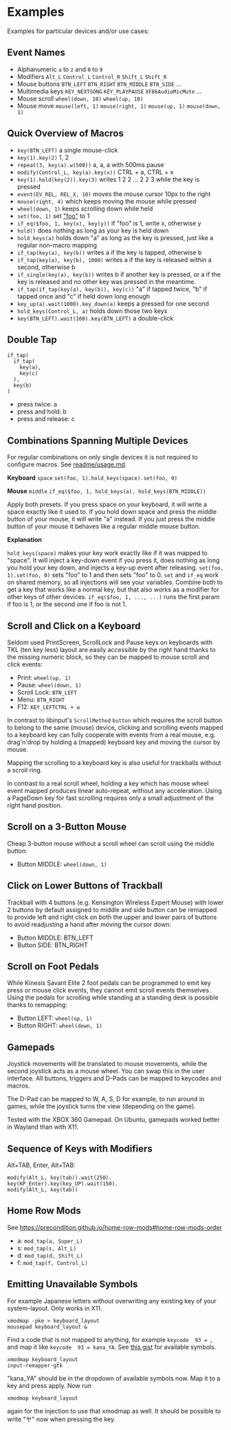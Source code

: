 # Examples

Examples for particular devices and/or use cases:

## Event Names

- Alphanumeric `a` to `z` and `0` to `9`
- Modifiers `Alt_L` `Control_L` `Control_R` `Shift_L` `Shift_R`
- Mouse buttons `BTN_LEFT` `BTN_RIGHT` `BTN_MIDDLE` `BTN_SIDE` ...
- Multimedia keys `KEY_NEXTSONG` `KEY_PLAYPAUSE` `XF86AudioMicMute` ...
- Mouse scroll `wheel(down, 10)` `wheel(up, 10)`
- Mouse move `mouse(left, 1)` `mouse(right, 1)` `mouse(up, 1)` `mouse(down, 1)`

## Quick Overview of Macros

- `key(BTN_LEFT)` a single mouse-click
- `key(1).key(2)` 1, 2
- `repeat(3, key(a).w(500))` a, a, a with 500ms pause
- `modify(Control_L, key(a).key(x))` CTRL + a, CTRL + x
- `key(1).hold(key(2)).key(3)` writes 1 2 2 ... 2 2 3 while the key is pressed
- `event(EV_REL, REL_X, 10)` moves the mouse cursor 10px to the right
- `mouse(right, 4)` which keeps moving the mouse while pressed
- `wheel(down, 1)` keeps scrolling down while held
- `set(foo, 1)` set ["foo"](https://en.wikipedia.org/wiki/Metasyntactic_variable) to 1
- `if_eq($foo, 1, key(x), key(y))` if "foo" is 1, write x, otherwise y
- `hold()` does nothing as long as your key is held down
- `hold_keys(a)` holds down "a" as long as the key is pressed, just like a regular non-macro mapping
- `if_tap(key(a), key(b))` writes a if the key is tapped, otherwise b
- `if_tap(key(a), key(b), 1000)` writes a if the key is released within a second, otherwise b
- `if_single(key(a), key(b))` writes b if another key is pressed, or a if the key is released
  and no other key was pressed in the meantime.
- `if_tap(if_tap(key(a), key(b)), key(c))` "a" if tapped twice, "b" if tapped once and "c" if
  held down long enough
- `key_up(a).wait(1000).key_down(a)` keeps a pressed for one second
- `hold_keys(Control_L, a)` holds down those two keys
- `key(BTN_LEFT).wait(100).key(BTN_LEFT)` a double-click

## Double Tap

```
if_tap(
  if_tap(
    key(a),
    key(c)
  ),
  key(b)
)
```

- press twice: a
- press and hold: b
- press and release: c

## Combinations Spanning Multiple Devices

For regular combinations on only single devices it is not required to
configure macros. See [readme/usage.md](usage.md#combinations).

**Keyboard** `space` `set(foo, 1).hold_keys(space).set(foo, 0)`

**Mouse** `middle` `if_eq($foo, 1, hold_keys(a), hold_keys(BTN_MIDDLE))`

Apply both presets. If you press space on your keyboard, it will write a
space exactly like it used to. If you hold down space and press the middle
button of your mouse, it will write "a" instead. If you just press the
middle button of your mouse it behaves like a regular middle mouse button.

**Explanation**

`hold_keys(space)` makes your key work exactly like if it was mapped to "space".
It will inject a key-down event if you press it, does nothing as long you
hold your key down, and injects a key-up event after releasing.
`set(foo, 1).set(foo, 0)` sets "foo" to 1 and then sets "foo" to 0.
`set` and `if_eq` work on shared memory, so all injections will see your
variables. Combine both to get a key that works like a normal key, but that also
works as a modifier for other keys of other devices. `if_eq($foo, 1, ..., ...)`
runs the first param if foo is 1, or the second one if foo is not 1.


## Scroll and Click on a Keyboard

Seldom used PrintScreen, ScrollLock and Pause keys on keyboards with TKL (ten key
less) layout are easily accessible by the right hand thanks to the missing
numeric block, so they can be mapped to mouse scroll and click events:

- Print: `wheel(up, 1)`
- Pause: `wheel(down, 1)`
- Scroll Lock: `BTN_LEFT`
- Menu: `BTN_RIGHT`
- F12: `KEY_LEFTCTRL + w`

In contrast to libinput's `ScrollMethod` `button` which requires the scroll
button to belong to the same (mouse) device, clicking and scrolling events mapped
to a keyboard key can fully cooperate with events from a real mouse, e.g.
drag'n'drop by holding a (mapped) keyboard key and moving the cursor by mouse.

Mapping the scrolling to a keyboard key is also useful for trackballs without
a scroll ring.

In contrast to a real scroll wheel, holding a key which has mouse wheel event
mapped produces linear auto-repeat, without any acceleration. Using a PageDown
key for fast scrolling requires only a small adjustment of the right hand
position.

## Scroll on a 3-Button Mouse

Cheap 3-button mouse without a scroll wheel can scroll using the middle button:

- Button MIDDLE: `wheel(down, 1)`

## Click on Lower Buttons of Trackball

Trackball with 4 buttons (e.g. Kensington Wireless Expert Mouse) with lower 2
buttons by default assigned to middle and side button can be remapped to provide
left and right click on both the upper and lower pairs of buttons to avoid
readjusting a hand after moving the cursor down:

- Button MIDDLE: BTN_LEFT
- Button SIDE: BTN_RIGHT

## Scroll on Foot Pedals

While Kinesis Savant Elite 2 foot pedals can be programmed to emit key press or
mouse click events, they cannot emit scroll events themselves. Using the pedals
for scrolling while standing at a standing desk is possible thanks to remapping:

- Button LEFT: `wheel(up, 1)`
- Button RIGHT: `wheel(down, 1)`

## Gamepads

Joystick movements will be translated to mouse movements, while the second
joystick acts as a mouse wheel. You can swap this in the user interface.
All buttons, triggers and D-Pads can be mapped to keycodes and macros.

The D-Pad can be mapped to W, A, S, D for example, to run around in games,
while the joystick turns the view (depending on the game).

Tested with the XBOX 360 Gamepad. On Ubuntu, gamepads worked better in
Wayland than with X11.

## Sequence of Keys with Modifiers

Alt+TAB, Enter, Alt+TAB:

```
modify(Alt_L, key(tab)).wait(250).
key(KP_Enter).key(key_UP).wait(150).
modify(Alt_L, key(tab))
```

## Home Row Mods

See https://precondition.github.io/home-row-mods#home-row-mods-order

- a: `mod_tap(a, Super_L)`
- s: `mod_tap(s, Alt_L)`
- d: `mod_tap(d, Shift_L)`
- f: `mod_tap(f, Control_L)`

## Emitting Unavailable Symbols

For example Japanese letters without overwriting any existing key
of your system-layout. Only works in X11.

```
xmodmap -pke > keyboard_layout
mousepad keyboard_layout &
```

Find a code that is not mapped to anything, for example `keycode  93 = `,
and map it like `keycode  93 = kana_YA`. See [this gist](https://gist.github.com/sezanzeb/e29bae637b8a799ccf2490b8537487df)
for available symbols.

```
xmodmap keyboard_layout
input-remapper-gtk
```

"kana_YA" should be in the dropdown of available symbols now. Map it
to a key and press apply. Now run

```
xmodmap keyboard_layout
```

again for the injection to use that xmodmap as well. It should be possible
to write "ヤ" now when pressing the key.
